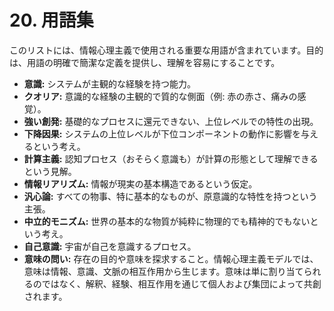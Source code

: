 # 20. 用語集

このリストには、情報心理主義で使用される重要な用語が含まれています。目的は、用語の明確で簡潔な定義を提供し、理解を容易にすることです。

- **意識:** システムが主観的な経験を持つ能力。
- **クオリア:** 意識的な経験の主観的で質的な側面（例: 赤の赤さ、痛みの感覚）。
- **強い創発:** 基礎的なプロセスに還元できない、上位レベルでの特性の出現。
- **下降因果:** システムの上位レベルが下位コンポーネントの動作に影響を与えるという考え。
- **計算主義:** 認知プロセス（おそらく意識も）が計算の形態として理解できるという見解。
- **情報リアリズム:** 情報が現実の基本構造であるという仮定。
- **汎心論:** すべての物事、特に基本的なものが、原意識的な特性を持つという主張。
- **中立的モニズム:** 世界の基本的な物質が純粋に物理的でも精神的でもないという考え。
- **自己意識:** 宇宙が自己を意識するプロセス。
- **意味の問い:** 存在の目的や意味を探求すること。情報心理主義モデルでは、意味は情報、意識、文脈の相互作用から生じます。意味は単に割り当てられるのではなく、解釈、経験、相互作用を通じて個人および集団によって共創されます。
